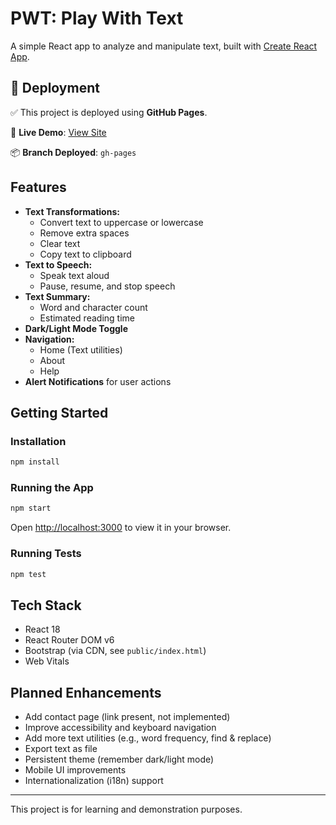 # PWT: Play With Text

A simple React app to analyze and manipulate text, built with [Create React App](https://github.com/facebook/create-react-app).

## 🚀 Deployment

✅ This project is deployed using **GitHub Pages**.

🔗 **Live Demo**: [View Site](https://amankmeena.github.io/play-with-text/)

📦 **Branch Deployed**: `gh-pages`

## Features

- **Text Transformations:**  
  - Convert text to uppercase or lowercase  
  - Remove extra spaces  
  - Clear text  
  - Copy text to clipboard  
- **Text to Speech:**  
  - Speak text aloud  
  - Pause, resume, and stop speech  
- **Text Summary:**  
  - Word and character count  
  - Estimated reading time  
- **Dark/Light Mode Toggle**
- **Navigation:**  
  - Home (Text utilities)  
  - About  
  - Help  
- **Alert Notifications** for user actions

## Getting Started

### Installation

```bash
npm install
```

### Running the App

```bash
npm start
```
Open [http://localhost:3000](http://localhost:3000) to view it in your browser.

### Running Tests

```bash
npm test
```

## Tech Stack

- React 18
- React Router DOM v6
- Bootstrap (via CDN, see `public/index.html`)
- Web Vitals

## Planned Enhancements

- Add contact page (link present, not implemented)
- Improve accessibility and keyboard navigation
- Add more text utilities (e.g., word frequency, find & replace)
- Export text as file
- Persistent theme (remember dark/light mode)
- Mobile UI improvements
- Internationalization (i18n) support

---

This project is for learning and demonstration purposes.